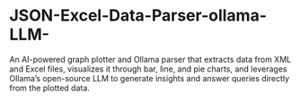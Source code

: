 # JSON-Excel-Data-Parser-ollama-LLM-
An AI-powered graph plotter and Ollama parser that extracts data from XML and Excel files, visualizes it through bar, line, and pie charts, and leverages Ollama’s open-source LLM to generate insights and answer queries directly from the plotted data.
